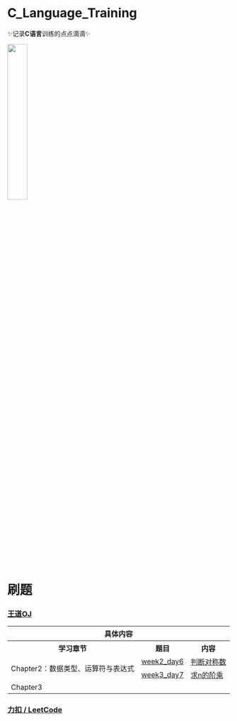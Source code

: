 # C_Language_Training

✨记录**C语言**训练的点点滴滴✨

<img src="https://gimg2.baidu.com/image_search/src=http%3A%2F%2Fpic4.zhimg.com%2Fv2-410e3a519103c59934daff1a1f1dcc57_180x120.jpg&refer=http%3A%2F%2Fpic4.zhimg.com&app=2002&size=f9999,10000&q=a80&n=0&g=0n&fmt=auto?sec=1652924850&t=107615f4bd8c4254ad1f8be5a3065ad0#pic_center" width="30%"></img>

# 刷题

### [王道OJ](http://oj.lgwenda.com/)

<table>
    <tr>
    	<th colspan="4">具体内容</th>
    </tr>
    <tr> 
    	<th>学习章节</th>
        <th>题目</th>
        <th>内容</th>
    </tr>
    <tr> 
        <td rowspan="2">Chapter2：数据类型、运算符与表达式
</td>
        <td><a href="http://oj.lgwenda.com/problem/6" target="_blank">week2_day6</a></td>
        <td><a href="https://github.com/YJSPEAKING/C_Language_Training/blob/main/WangDao_OJ/Chapter2/symmetry_number.c" target="_blank">判断对称数</a></td>
    </tr>
    <tr> 
    	<td><a href="http://oj.lgwenda.com/problem/7" target="_blank">week3_day7</a></td>
    	<td><a href="https://github.com/YJSPEAKING/C_Language_Training/blob/main/WangDao_OJ/Chapter2/factorial.c" target="_blank">求n的阶乘</a></td>
    </tr>
    <td rowspan="2">Chapter3</td>
        <td><a href="        " target="_blank">          </a></td>
    </tr>
</table>


###  [力扣 / LeetCode](https://leetcode-cn.com/problemset/all/)
